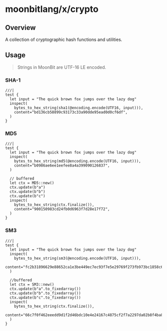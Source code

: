 # moonbitlang/x/crypto

## Overview

A collection of cryptographic hash functions and utilities.

## Usage

> Strings in MoonBit are UTF-16 LE encoded.

### SHA-1

```moonbit
///|
test {
  let input = "The quick brown fox jumps over the lazy dog"
  inspect(
    bytes_to_hex_string(sha1(@encoding.encode(UTF16, input))),
    content="bd136cb58899c93173c33a90dde95ead0d0cf6df",
  )
}
```

### MD5

```moonbit
///|
test {
  let input = "The quick brown fox jumps over the lazy dog"
  inspect(
    bytes_to_hex_string(md5(@encoding.encode(UTF16, input))),
    content="b0986ae6ee1eefee8a4a399090126837",
  )

  // buffered
  let ctx = MD5::new()
  ctx.update(b"a")
  ctx.update(b"b")
  ctx.update(b"c")
  inspect(
    bytes_to_hex_string(ctx.finalize()),
    content="900150983cd24fb0d6963f7d28e17f72",
  )
}
```

### SM3

```moonbit
///|
test {
  let input = "The quick brown fox jumps over the lazy dog"
  inspect(
    bytes_to_hex_string(sm3(@encoding.encode(UTF16, input))),
    content="fc2b31896629e88652ca1e3be449ec7ec93f7e5e29769f273fb973bc1858c66d",
  )

  //buffered
  let ctx = SM3::new()
  ctx.update(b"a".to_fixedarray())
  ctx.update(b"b".to_fixedarray())
  ctx.update(b"c".to_fixedarray())
  inspect(
    bytes_to_hex_string(ctx.finalize()),
    content="66c7f0f462eeedd9d1f2d46bdc10e4e24167c4875cf2f7a2297da02b8f4ba8e0",
  )
}
```
